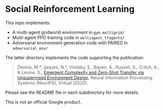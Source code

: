 # Social Reinforcement Learning

This repo implements:

- A multi-agent gridworld environment in `gym_multigrid/`
- Multi-agent PPO training code in `multiagent_tfagents/`
- Adversarial environment generation code with PAIRED in `adversarial_env/`

The latter directory implements the code supporting the publication:
> Dennis, M.\*, Jaques, N.\*, Vinitsky, E., Bayen, A., Russell, S.,
> Critch, A., & Levine, S., [Emergent Complexity and Zero-Shot Transfer via
> Unsupervised Environment Design](https://bit.ly/2Hitysn), Neural Information
> Processing Systems (NeurIPS), Virtual (2020).

Please see the README file in each subdirectory for more details.

This is not an official Google product.
